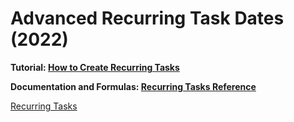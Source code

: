 # Advanced Recurring Task Dates (2022)

**Tutorial: [How to Create Recurring Tasks](https://www.notion.so/How-to-Create-Recurring-Tasks-b6b776a266b546d8a46e255a79cca09e)** 

**Documentation and Formulas: [Recurring Tasks Reference](https://www.notion.so/Recurring-Tasks-Reference-2589699197ea482d894db52adbccf83c)** 

[Recurring Tasks](Advanced%20Recurring%20Task%20Dates%20(2022)%20cc2cb85cc0b444c39c75ef25b2d376f1/Recurring%20Tasks%20fe747389382b4e8694fcc15a51e19696.csv)